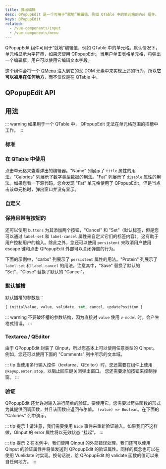 ```yaml
---
title: 弹出编辑
desc: QPopupEdit 是一个可用于“就地”编辑值，例如 QTable 中的单元格的Vue 组件。
keys: QPopupEdit
related:
  - /vue-components/input
  - /vue-components/menu
---
```


QPopupEdit 组件可用于“就地”编辑值，例如 QTable 中的单元格。默认情况下，单元格显示为字符串，如果您使用 QPopupEdit，当用户单击表格单元格，将弹出一个编辑框，用户可以使用它编辑文本字段。

这个组件会将一个 [QMenu](/vue-components/menu) 注入到它的父 DOM 元素中来实现上述的行为，所以**它可以被用在任何地方**，而不仅仅是在 QTable 中。

## QPopupEdit API

<doc-api file="QPopupEdit" />

## 用法

::: warning
如果用于一个 QTable 中， QPopupEdit 无法在单元格范围的插槽中工作。
:::

### 标准

<doc-example title="点击文本部分" file="QPopupEdit/Standalone" />

### 在 QTable 中使用
点击单元格来查看弹出的编辑器。"Name" 列展示了 `title` 属性的用法。"Calories" 列展示了数字类型数据的用法。"Fat" 列展示了 `disable` 属性的用法。如果您看一下源代码，您会发现 "Fat" 单元格使用了 QPopupEdit，但是当点击该单元格时，弹出窗口并没有显示。

<doc-example title="点击单元格弹出编辑" file="QPopupEdit/WithTable" />

### 自定义

<doc-example title="自定义 QPopupEdit" file="QPopupEdit/Customizing" />

### 保持且带有按钮的
还可以使用 `buttons` 为其添加两个按钮，"Cancel" 和 "Set"（默认标签，但是您可以通过 `label-set` 和 `label-cancel` 属性来自定义它们的标签内容），这有助于用户控制用户的输入。除此之外，您还可以使用 `persistent` 来取消用户使用 escape 键和点击 QPopupEdit 外部可以关闭弹窗的行为。

下面的示例中，"carbs" 列展示了 `persistent` 属性的用法。"Protein" 列展示了 `label-set` 和 `label-cancel` 的用法，注意其中，"Save" 替换了默认的 "Set"，"Close" 替换了默认的 "Cancel"。

<doc-example title="保持编辑并添加按钮" file="QPopupEdit/WithButtons" />

### 默认插槽

默认插槽的参数是：

```js
{ initialValue, value, validate, set, cancel, updatePosition }
```

::: warning
不要破坏槽的参数结构，因为直接对 `value` 使用 `v-model` 时，会产生格式错误。
:::

<doc-example title="默认插槽的参数" file="QPopupEdit/DefaultSlotParameters" />

### Textarea / QEditor
由于 QPopupEdit 封装了 QInput，所以您基本上可以使用任意类型的 QInput。例如，您还可以使用下面的 "Comments"  列中所示的文本域。

::: tip
当使用多行输入控件（textarea、QEditor）时，您还需要在组件上使用 `@keyup.enter.stop`，以阻止回车键关闭弹出窗口。 您还需要添加按钮来控制弹窗。
:::

<doc-example title="QInput 文本域" file="QPopupEdit/TextArea" />

<doc-example title="QEditor" file="QPopupEdit/PopupWithEditor" />

### 验证
QPopupEdit 还允许对输入进行简单的验证。要使用它，您需要以箭头函数的形式为其提供回调函数，并且该函数应返回布尔值。 `(value) => Boolean`。在下面的 "Calories" 列中演示。

::: tip 提示 1
请注意，我们需要使用 `hide` 事件来重新验证输入。如果我们不这样做，QInput 的 error 属性将以无效状态 “挂起”。
:::

::: tip 提示 2
在本例中，我们使用 QInput 的外部错误处理。我们还可以使用 QInput 的验证属性并将值发送到 QPopupEdit 的验证属性。同样的概念也可以在使用 Vuelidate 时实现。换句话说，给 QPopupEdit 的 validate 函数的值可以来自任何地方。
:::

<doc-example title="验证输入" file="QPopupEdit/WithValidation" />
